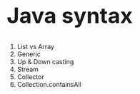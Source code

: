 <h1 style="font-size: 48px;">Java syntax</h1>

1. List vs Array
2. Generic
3. Up & Down casting
4. Stream
5. Collector
6. Collection.containsAll

